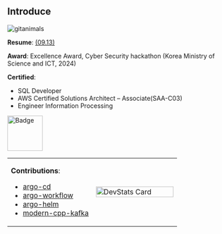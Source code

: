 ## Introduce

<img src="https://render.gitanimals.org/lines/downfa11?pet-id=753868552810631596" alt="gitanimals" style="width=auto; height=160%;"/>

<br>

**Resume**: [(09.13)](https://drive.google.com/file/d/1npFXC7G7ZPOw-rlx5pMInj8w4gX-yGNz)

**Award**: Excellence Award, Cyber Security hackathon (Korea Ministry of Science and ICT, 2024)

**Certified**: 
  - SQL Developer
  - AWS Certified Solutions Architect – Associate(SAA-C03)
  - Engineer Information Processing

<img src="https://images.credly.com/size/220x220/images/0e284c3f-5164-4b21-8660-0d84737941bc/image.png" width="80" height="80" alt="Badge"/>


<table>
<tr>
<td width="50%">

**Contributions**:
- [argo-cd](https://github.com/argoproj/argo-cd/issues?q=is%3Aissue%20is%3Apr%20author%3Adownfa11)
- [argo-workflow](https://github.com/argoproj/argo-workflows/pulls?q=is%3Apr+author%3Adownfa11)
- [argo-helm](https://github.com/argoproj/argo-helm/issues?q=is%3Aissue%20is%3Apr%20author%3Adownfa11)
- [modern-cpp-kafka](https://github.com/morganstanley/modern-cpp-kafka/pulls?q=is%3Apr+author%3Adownfa11)

</td>
<td width="50%">

<img src="https://devstats.me/?username=downfa11" alt="DevStats Card" width="100%">

</td>
</tr>
</table>

<br>
